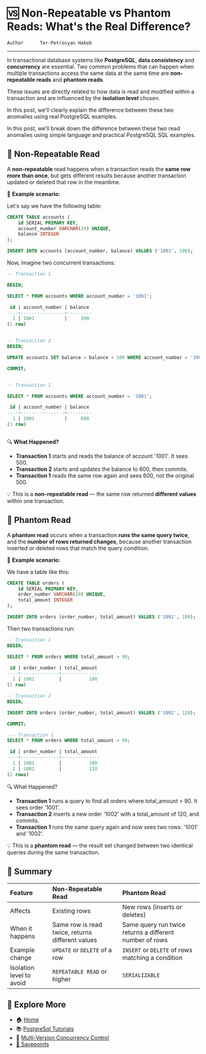 # 🆚 Non-Repeatable vs Phantom Reads: What's the Real Difference?

```info
Author      Ter-Petrosyan Hakob
```

---

In transactional database systems like **PostgreSQL**, **data consistency** and **concurrency** are essential. Two common problems that can happen when multiple transactions access the same data at the same time are **non-repeatable reads** and **phantom reads**.

These issues are directly related to how data is read and modified within a transaction and are influenced by the **isolation level** chosen.

In this post, we'll clearly explain the difference between these two anomalies using real PostgreSQL examples.

In this post, we'll break down the difference between these two read anomalies using simple language and practical PostgreSQL SQL examples.

## 🔁 Non-Repeatable Read

A **non-repeatable** read happens when a transaction reads the **same row more than once**, but gets different results because another transaction updated or deleted that row in the meantime.

🧪 **Example scenario:**

Let's say we have the following table:

```sql
CREATE TABLE accounts (
    id SERIAL PRIMARY KEY,
    account_number VARCHAR(20) UNIQUE,
    balance INTEGER
);

INSERT INTO accounts (account_number, balance) VALUES ('1001', 500);

```

Now, imagine two concurrent transactions:

```sql
-- Transaction 1

BEGIN;

SELECT * FROM accounts WHERE account_number = '1001';

 id | account_number | balance 
----+----------------+---------
  1 | 1001           |     500
(1 row)

```

```sql

-- Transaction 2
BEGIN;

UPDATE accounts SET balance = balance + 100 WHERE account_number = '1001';

COMMIT;

```

```sql

-- Transaction 1

SELECT * FROM accounts WHERE account_number = '1001';

 id | account_number | balance 
----+----------------+---------
  1 | 1001           |     600
(1 row)



```

🔍 **What Happened?**
- **Transaction 1** starts and reads the balance of account '1001'. It sees 500.
- **Transaction 2** starts and updates the balance to 600, then commits.
- **Transaction 1** reads the same row again and sees 600, not the original 500.

💡 This is a **non-repeatable read** — the same row returned **different values** within one transaction.

## 👻 Phantom Read

A **phantom read** occurs when a transaction **runs the same query twice**, and the **number of rows returned changes**, 
because another transaction inserted or deleted rows that match the query condition.

🧪 **Example scenario:**

We have a table like this:

```sql
CREATE TABLE orders (
    id SERIAL PRIMARY KEY,
    order_number VARCHAR(20) UNIQUE,
    total_amount INTEGER
);

INSERT INTO orders (order_number, total_amount) VALUES ('1001', 100);
```

Then two transactions run:

```sql
-- Transaction 1
BEGIN;

SELECT * FROM orders WHERE total_amount > 90;

 id | order_number | total_amount 
----+--------------+--------------
  1 | 1001         |          100
(1 row)

```

```sql
-- Transaction 2
BEGIN;

INSERT INTO orders (order_number, total_amount) VALUES ('1002', 120);

COMMIT;
```

```sql
--- Transaction 1
SELECT * FROM orders WHERE total_amount > 90;

 id | order_number | total_amount 
----+--------------+--------------
  1 | 1001         |          100
  2 | 1002         |          120
(2 rows)

```

🔍 What Happened?
- **Transaction 1** runs a query to find all orders where total_amount > 90. It sees order '1001'.
- **Transaction 2** inserts a new order '1002' with a total_amount of 120, and commits.
- **Transaction 1** runs the same query again and now sees two rows: '1001' and '1002'.

💡 This is a **phantom read** — the result set changed between two identical queries during the same transaction.

## 🧾 Summary

|Feature                    |Non-Repeatable Read                                |Phantom Read                                               |
|:--------------------------|:--------------------------------------------------|:----------------------------------------------------------|
|Affects                    |Existing rows                                      |New rows (inserts or deletes)                              |
|When it happens            |Same row is read twice, returns different values   |Same query run twice returns a different number of rows    |
|Example change	            |`UPDATE` or `DELETE` of a row	                    |`INSERT` or `DELETE` of rows matching a condition          |
|Isolation level to avoid   |`REPEATABLE READ` or higher                        |`SERIALIZABLE`                                               |


## 📌 Explore More

- 🏠 [Home](./../../README.md)
- 📚 [PostgreSql Tutorials](./../tutorials.md)
- 🔄 [Multi-Version Concurrency Control](./3_Multi_Version_Concurrency_Control.md)
- [💾 Savepoints](./5_Savepoints.md)


